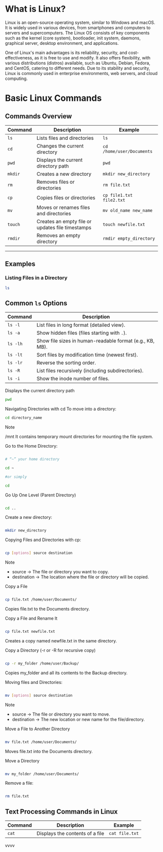# What is Linux? 

Linux is an open-source operating system, similar to Windows and macOS. It is widely used in various devices, from smartphones and computers to servers and supercomputers. The Linux OS consists of key components such as the kernel (core system), bootloader, init system, daemons, graphical server, desktop environment, and applications. 

One of Linux's main advantages is its reliability, security, and cost-effectiveness, as it is free to use and modify. It also offers flexibility, with various distributions (distros) available, such as Ubuntu, Debian, Fedora, and CentOS, catering to different needs. Due to its stability and security, Linux is commonly used in enterprise environments, web servers, and cloud computing. 

# Basic Linux Commands
## Commands Overview  

| Command | Description | Example |
|---------|-------------|---------|
| `ls` | Lists files and directories | `ls` |
| `cd` | Changes the current directory | `cd /home/user/Documents` |
| `pwd` | Displays the current directory path | `pwd` |
| `mkdir` | Creates a new directory | `mkdir new_directory` |
| `rm` | Removes files or directories | `rm file.txt` |
| `cp` | Copies files or directories | `cp file1.txt file2.txt` |
| `mv` | Moves or renames files and directories | `mv old_name new_name` |
| `touch` | Creates an empty file or updates file timestamps | `touch newfile.txt` |
| `rmdir` | Removes an empty directory | `rmdir empty_directory` |

---

## Examples  

### Listing Files in a Directory  

```bash
ls
```

## Common `ls` Options  

| Command   | Description |
|-----------|------------|
| `ls -l`   | List files in long format (detailed view). |
| `ls -a`   | Show hidden files (files starting with `.`). |
| `ls -lh`  | Show file sizes in human-readable format (e.g., KB, MB). |
| `ls -lt`  | Sort files by modification time (newest first). |
| `ls -lr`  | Reverse the sorting order. |
| `ls -R`   | List files recursively (including subdirectories). |
| `ls -i`   | Show the inode number of files. |
 

Displays the current directory path 

```bash
pwd 
```

Navigating Directories with cd 
To move into a directory: 
```bash  
cd directory_name 
``` 
> [!NOTE]
> /mnt	It contains temporary mount directories for mounting the file system. 

Go to the Home Directory: 

```bash 

# “~” your home directory 

cd ~ 

#or simply 

cd 

``` 

Go Up One Level (Parent Directory) 

```bash 

cd .. 

``` 

Create a new directory: 

```bash  

mkdir new_directory 

``` 

 

Copying Files and Directories with cp: 

```bash 

cp [options] source destination 

``` 
> [!NOTE]
> - source → The file or directory you want to copy. 
> - destination → The location where the file or directory will be copied. 

 

Copy a File 

```bash  

cp file.txt /home/user/Documents/ 

``` 

Copies file.txt to the Documents directory. 

Copy a File and Rename It 

``` bash 

cp file.txt newfile.txt 
``` 

Creates a copy named newfile.txt in the same directory. 

Copy a Directory (-r or -R for recursive copy) 

``` bash 

cp -r my_folder /home/user/Backup/ 
``` 

Copies my_folder and all its contents to the Backup directory. 

 

Moving files and Directories: 

```bash 

mv [options] source destination 

``` 
> [!NOTE]
> - source → The file or directory you want to move. 
> - destination → The new location or new name for the file/directory. 

Move a File to Another Directory 

```bash 

mv file.txt /home/user/Documents/ 
``` 

Moves file.txt into the Documents directory. 

Move a Directory 

``` bash 

mv my_folder /home/user/Documents/ 

``` 
Remove a file:

``` bash

rm file.txt

```

## Text Processing Commands in Linux

| Command | Description | Example |
|---------|-------------|---------|
| `cat` | Displays the contents of a file | `cat file.txt` |
vvvv
